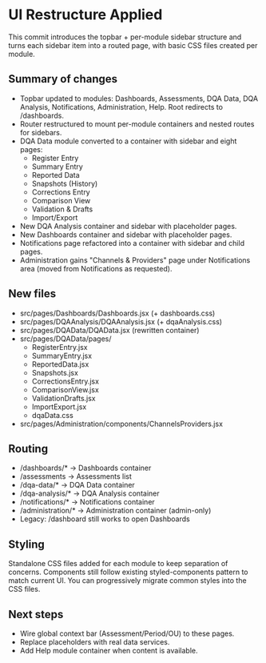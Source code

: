 # UI Restructure Applied

This commit introduces the topbar + per-module sidebar structure and turns each sidebar item into a routed page, with basic CSS files created per module.

## Summary of changes

- Topbar updated to modules: Dashboards, Assessments, DQA Data, DQA Analysis, Notifications, Administration, Help. Root redirects to /dashboards.
- Router restructured to mount per-module containers and nested routes for sidebars.
- DQA Data module converted to a container with sidebar and eight pages:
  - Register Entry
  - Summary Entry
  - Reported Data
  - Snapshots (History)
  - Corrections Entry
  - Comparison View
  - Validation & Drafts
  - Import/Export
- New DQA Analysis container and sidebar with placeholder pages.
- New Dashboards container and sidebar with placeholder pages.
- Notifications page refactored into a container with sidebar and child pages.
- Administration gains "Channels & Providers" page under Notifications area (moved from Notifications as requested).

## New files

- src/pages/Dashboards/Dashboards.jsx (+ dashboards.css)
- src/pages/DQAAnalysis/DQAAnalysis.jsx (+ dqaAnalysis.css)
- src/pages/DQAData/DQAData.jsx (rewritten container)
- src/pages/DQAData/pages/
  - RegisterEntry.jsx
  - SummaryEntry.jsx
  - ReportedData.jsx
  - Snapshots.jsx
  - CorrectionsEntry.jsx
  - ComparisonView.jsx
  - ValidationDrafts.jsx
  - ImportExport.jsx
  - dqaData.css
- src/pages/Administration/components/ChannelsProviders.jsx

## Routing

- /dashboards/* → Dashboards container
- /assessments → Assessments list
- /dqa-data/* → DQA Data container
- /dqa-analysis/* → DQA Analysis container
- /notifications/* → Notifications container
- /administration/* → Administration container (admin-only)
- Legacy: /dashboard still works to open Dashboards

## Styling

Standalone CSS files added for each module to keep separation of concerns. Components still follow existing styled-components pattern to match current UI. You can progressively migrate common styles into the CSS files.

## Next steps

- Wire global context bar (Assessment/Period/OU) to these pages.
- Replace placeholders with real data services.
- Add Help module container when content is available.